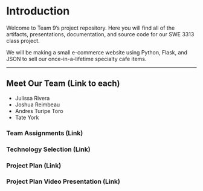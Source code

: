 # **Introduction**

Welcome to Team 9’s project repository. Here you will find all of the artifacts, presentations, documentation, and source code for our SWE 3313 class project.

We will be making a small e-commerce website using Python, Flask, and JSON to sell our once-in-a-lifetime specialty cafe items.

---

## **Meet Our Team** (Link to each)

- Julissa Rivera
- Joshua Reimbeau
- Andres Turipe Toro
- Tate York

### **Team Assignments** (Link)

### **Technology Selection** (Link)

### **Project Plan** (Link)

### **Project Plan Video Presentation** (Link)
